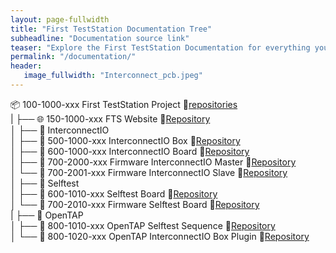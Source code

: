 ```yaml
---
layout: page-fullwidth
title: "First TestStation Documentation Tree"
subheadline: "Documentation source link"
teaser: "Explore the First TestStation Documentation for everything you need to build, test, and optimize your custom electronics test setup!"
permalink: "/documentation/"
header:
   image_fullwidth: "Interconnect_pcb.jpeg"
---
```



📦 100-1000-xxx First TestStation Project 🔗[repositories](https://github.com/FirstTestStation/First_TestStation)<br>
|
├── 🌐 150-1000-xxx FTS Website 🔗[Repository](https://FirstTestStation.github.io/FTS_Website/)<br>
│
├── 📁 InterconnectIO<br>
│   ├── 🧱 500-1000-xxx InterconnectIO Box 🔗[Repository](https://github.com/FirstTestStation/InterconnectIO_Box)<br>
│   ├── 🧩 600-1000-xxx InterconnectIO Board 🔗[Repository](https://github.com/FirstTestStation/InterconnectIO_Board)<br>
│   ├── 🧠 700-2000-xxx Firmware InterconnectIO Master 🔗[Repository](https://github.com/FirstTestStation/InterconnectIO_Master_Firmware)<br>
│   └── 🧠 700-2001-xxx Firmware InterconnectIO Slave 🔗[Repository](https://github.com/FirstTestStation/InterconnectIO_Slave_Firmware)<br>
│
├── 📁 Selftest<br>
│   ├── 🧩 600-1010-xxx Selftest Board 🔗[Repository](https://github.com/FirstTestStation/Selftest_Board)<br>
│   └── 🧠 700-2010-xxx Firmware Selftest Board 🔗[Repository](https://github.com/FirstTestStation/Selftest_code_Firmware)<br>
|
├── 📁 OpenTAP<br>
│   ├── 🧭 800-1010-xxx OpenTAP Selftest Sequence 🔗[Repository](https://github.com/FirstTestStation/FTS_OpenTAP_Selftest_Sequence)<br>
│   └── 🔌 800-1020-xxx OpenTAP InterconnectIO Box Plugin 🔗[Repository](https://github.com/FirstTestStation/FTS_InterconnectIOBox_OpenTAP_Plugin)<br>
